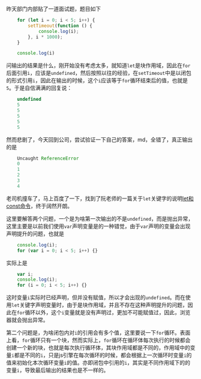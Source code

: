 昨天部门内部贴了一道面试题，题目如下
```javascript
    for (let i = 0; i < 5; i++) {
        setTimeout(function () {
            console.log(i);
        }, i * 1000);
    }

    console.log(i)
```
问输出的结果是什么，刚开始没有考虑太多，就知道`let`是块作用域，因此在`for`后面引用`i`，应该是`undefined`，然后按照以往的经验，在`setTimeout`中是以闭包的形式引用`i`，因此在输出的时候，这个`i`应该等于`for`循环结束后的值，也就是`5`。于是自信满满的回复说：
```javascript
    undefined
    5
    5
    5
    5
    5
```
然而悲剧了，今天回到公司，尝试验证一下自己的答案，md，全错了，真正输出的是
```javascript
    Uncaught ReferenceError
    0
    1
    2
    3
    4
```
老司机撞车了，马上百度了一下，找到了阮老师的一篇关于`let`关键字的说明[let和const命令](http://es6.ruanyifeng.com/#doc/let)，终于阔然开朗。

这里要解答两个问题，一个是为啥第一次输出的不是`undefined`，而是抛出异常，这里主要是以前我们使用`var`声明变量是的一种错觉，由于`var`声明的变量会出现声明提升的问题，也就是
```javascript
    console.log(i);
    for (var i = 0; i < 5; i++) {}
```
实际上是
```javascript
    var i;
    console.log(i);
    for (i = 0; i < 5; i++) {}
```
这时变量`i`实际时已经声明，但并没有赋值，所以才会出现的`undefined`。而在使用`let`关键字声明变量时，由于是块作用域，并且不存在这种声明提升的问题，因此在`for`循环以外，这个`i`变量就是没有声明过，更加不可能赋值过，因此，浏览器就会抛出异常。

第二个问题是，为啥闭包内对`i`的引用会有多个值，这里要说一下`for`循环。表面上看，`for`循环只有一个块，然而实际上，`for`循环在循环体每次执行的时候都会创建一个新的块，也就是每次执行循环体，其块作用域都是不同的，作用域中的变量`i`都是不同的`i`，只是js引擎在每次循环的时候，都会根据上一次循环时变量`i`的值来初始化本次循环变量`i`的值。亦即闭包中引用的`i`，其实是不同作用域下的的变量`i`，导致最后输出的结果也是不一样的。